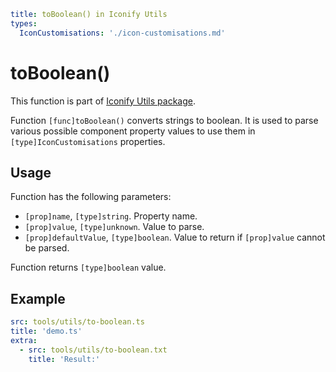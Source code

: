 ```yaml
title: toBoolean() in Iconify Utils
types:
  IconCustomisations: './icon-customisations.md'
```

# toBoolean()

This function is part of [Iconify Utils package](./index.md).

Function `[func]toBoolean()` converts strings to boolean. It is used to parse various possible component property values to use them in `[type]IconCustomisations` properties.

## Usage

Function has the following parameters:

- `[prop]name`, `[type]string`. Property name.
- `[prop]value`, `[type]unknown`. Value to parse.
- `[prop]defaultValue`, `[type]boolean`. Value to return if `[prop]value` cannot be parsed.

Function returns `[type]boolean` value.

## Example

```yaml
src: tools/utils/to-boolean.ts
title: 'demo.ts'
extra:
  - src: tools/utils/to-boolean.txt
    title: 'Result:'
```
